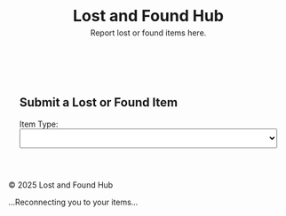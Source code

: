 <!DOCTYPE html>
<html lang="en">
<head>
  <meta charset="UTF-8">
  <meta name="viewport" content="width=device-width, initial-scale=1.0">
  <title>Lost and Found Hub</title>
</head>
<body>
  <header>
    <h1 style="margin: 0;">Lost and Found Hub</h1>
    <p style="margin: 5px 0;">Report lost or found items here.</p>
  </header>

  <main style="padding: 20px;">
    <section id="submission-form">
      <h2>Submit a Lost or Found Item</h2>
      <form id="itemForm">
        <label for="itemType">Item Type:</label><br>
        <select id="itemType" name="itemType" required style="margin-bottom: 10px; width: 100%; padding: 8px;">
          
        </select><br>

        <label for="itemName">Item Name:</label><br>
        <input type="text" id="itemName" name="itemName"  required style="margin-bottom: 10px; width: 100%; padding: 8px;">

        <label for="description">Description:</label><br>
        <textarea id="description" name="description" required style="margin-bottom: 10px; width: 100%; padding: 8px;"></textarea>

        <label for="location">Location:</label><br>
        <input type="text" id="location" name="location"  required style="margin-bottom: 10px; width: 100%; padding: 8px;">

        <label for="date">Date:</label><br>
        <input type="date" id="date" name="date" required style="margin-bottom: 10px; width: 100%; padding: 8px;">

        <label for="contact">Contact Info:</label><br>
        <input type="text" id="contact" name="contact"  required style="margin-bottom: 10px; width: 100%; padding: 8px;">

        <button type="submit" style="background-color: #007BFF; color: white; padding: 10px 20px; border: none; cursor: pointer;">Submit</button>
      </form>
    </section>

    
  </main>

  <footer>
    <p>&copy; 2025 Lost and Found Hub </p>
    <p>...Reconnecting you to your items... </p>
  </footer>
</body>
</html>

